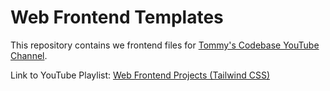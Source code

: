 # Web Frontend Templates

This repository contains we frontend files for [Tommy's Codebase YouTube Channel](https://www.youtube.com/@tommys_codebase).

Link to YouTube Playlist: [Web Frontend Projects (Tailwind CSS)](https://www.youtube.com/playlist?list=PLPBWT_CJ5QhIvWt8RsgMIitlgh6w4jEWM)
